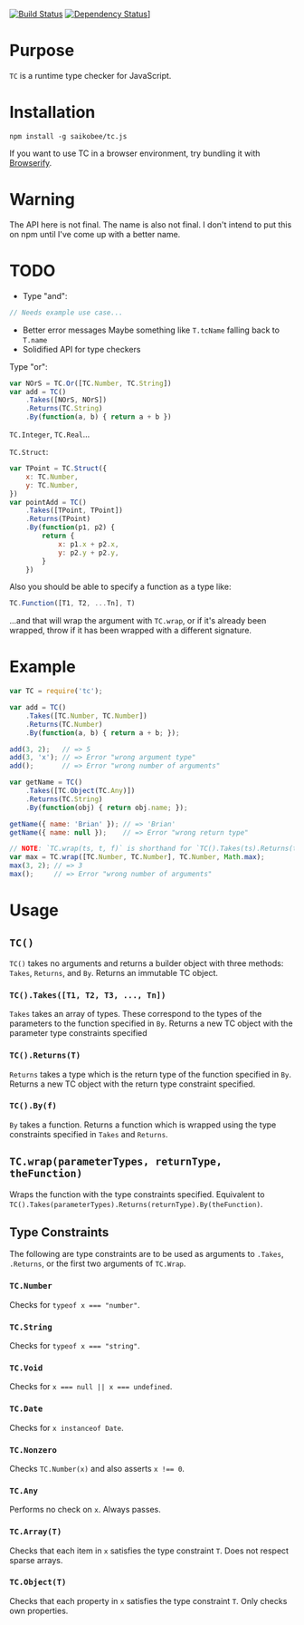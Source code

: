 [![Build Status](https://travis-ci.org/saikobee/tc.js.svg?branch=master)](https://travis-ci.org/saikobee/tc.js)
[![Dependency Status](https://david-dm.org/username/repo.svg)](https://david-dm.org/saikobee/tc.js)]

# Purpose

`TC` is a runtime type checker for JavaScript.

# Installation

`npm install -g saikobee/tc.js`

If you want to use TC in a browser environment, try bundling it with
[Browserify](http://browserify.org).

# Warning

The API here is not final. The name is also not final. I don't intend to put
this on npm until I've come up with a better name.

# TODO

- Type "and":
```javascript
// Needs example use case...
```
- Better error messages
  Maybe something like `T.tcName` falling back to `T.name`
- Solidified API for type checkers

Type "or":

```javascript
var NOrS = TC.Or([TC.Number, TC.String])
var add = TC()
    .Takes([NOrS, NOrS])
    .Returns(TC.String)
    .By(function(a, b) { return a + b })
```

`TC.Integer`, `TC.Real`...

`TC.Struct`:

```javascript
var TPoint = TC.Struct({
    x: TC.Number,
    y: TC.Number,
})
var pointAdd = TC()
    .Takes([TPoint, TPoint])
    .Returns(TPoint)
    .By(function(p1, p2) {
        return {
            x: p1.x + p2.x,
            y: p2.y + p2.y,
        }
    })
```

Also you should be able to specify a function as a type like:

```javascript
TC.Function([T1, T2, ...Tn], T)
```

...and that will wrap the argument with `TC.wrap`, or if it's already been
wrapped, throw if it has been wrapped with a different signature.

# Example

```javascript
var TC = require('tc');

var add = TC()
    .Takes([TC.Number, TC.Number])
    .Returns(TC.Number)
    .By(function(a, b) { return a + b; });

add(3, 2);   // => 5
add(3, 'x'); // => Error "wrong argument type"
add();       // => Error "wrong number of arguments"

var getName = TC()
    .Takes([TC.Object(TC.Any)])
    .Returns(TC.String)
    .By(function(obj) { return obj.name; });

getName({ name: 'Brian' }); // => 'Brian'
getName({ name: null });    // => Error "wrong return type"

// NOTE: `TC.wrap(ts, t, f)` is shorthand for `TC().Takes(ts).Returns(t).By(f)`
var max = TC.wrap([TC.Number, TC.Number], TC.Number, Math.max);
max(3, 2); // => 3
max();     // => Error "wrong number of arguments"
```

# Usage

## `TC()`

`TC()` takes no arguments and returns a builder object with three methods:
`Takes`, `Returns`, and `By`. Returns an immutable TC object.

### `TC().Takes([T1, T2, T3, ..., Tn])`

`Takes` takes an array of types. These correspond to the types of the parameters
to the function specified in `By`. Returns a new TC object with the parameter
type constraints specified

### `TC().Returns(T)`

`Returns` takes a type which is the return type of the function specified in
`By`. Returns a new TC object with the return type constraint specified.

### `TC().By(f)`

`By` takes a function. Returns a function which is wrapped using the type
constraints specified in `Takes` and `Returns`.

## `TC.wrap(parameterTypes, returnType, theFunction)`

Wraps the function with the type constraints specified. Equivalent to
`TC().Takes(parameterTypes).Returns(returnType).By(theFunction)`.

## Type Constraints

The following are type constraints are to be used as arguments to `.Takes`,
`.Returns`, or the first two arguments of `TC.Wrap`.

### `TC.Number`

Checks for `typeof x === "number"`.

### `TC.String`

Checks for `typeof x === "string"`.

### `TC.Void`

Checks for `x === null || x === undefined`.

### `TC.Date`

Checks for `x instanceof Date`.

### `TC.Nonzero`

Checks `TC.Number(x)` and also asserts `x !== 0`.

### `TC.Any`

Performs no check on `x`. Always passes.

### `TC.Array(T)`

Checks that each item in `x` satisfies the type constraint `T`. Does not respect
sparse arrays.

### `TC.Object(T)`

Checks that each property in `x` satisfies the type constraint `T`. Only checks
own properties.

